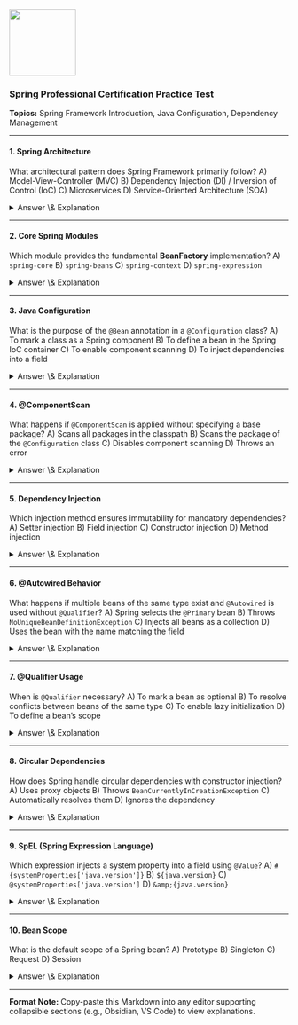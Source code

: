 <img src="https://r2cdn.perplexity.ai/pplx-full-logo-primary-dark%402x.png" class="logo" width="120"/>

### Spring Professional Certification Practice Test

**Topics:** Spring Framework Introduction, Java Configuration, Dependency Management

---

#### **1. Spring Architecture**

What architectural pattern does Spring Framework primarily follow?
A) Model-View-Controller (MVC)
B) Dependency Injection (DI) / Inversion of Control (IoC)
C) Microservices
D) Service-Oriented Architecture (SOA)

<details>
<summary>Answer \& Explanation</summary>

**Correct Answer:** B
**Explanation:** Spring is built around the Dependency Injection (DI) and Inversion of Control (IoC) pattern, where objects receive dependencies from an external source (the Spring IoC container) rather than creating them internally.
</details>

---

#### **2. Core Spring Modules**

Which module provides the fundamental **BeanFactory** implementation?
A) `spring-core`
B) `spring-beans`
C) `spring-context`
D) `spring-expression`

<details>
<summary>Answer \& Explanation</summary>

**Correct Answer:** B
**Explanation:** The `spring-beans` module contains the `BeanFactory` implementation, which manages bean instantiation, configuration, and lifecycle.
</details>

---

#### **3. Java Configuration**

What is the purpose of the `@Bean` annotation in a `@Configuration` class?
A) To mark a class as a Spring component
B) To define a bean in the Spring IoC container
C) To enable component scanning
D) To inject dependencies into a field

<details>
<summary>Answer \& Explanation</summary>

**Correct Answer:** B
**Explanation:** `@Bean` annotates methods in a `@Configuration` class to register their return values as beans in the Spring container.
</details>

---

#### **4. @ComponentScan**

What happens if `@ComponentScan` is applied without specifying a base package?
A) Scans all packages in the classpath
B) Scans the package of the `@Configuration` class
C) Disables component scanning
D) Throws an error

<details>
<summary>Answer \& Explanation</summary>

**Correct Answer:** B
**Explanation:** By default, `@ComponentScan` scans the package of the class where it is declared and its subpackages.
</details>

---

#### **5. Dependency Injection**

Which injection method ensures immutability for mandatory dependencies?
A) Setter injection
B) Field injection
C) Constructor injection
D) Method injection

<details>
<summary>Answer \& Explanation</summary>

**Correct Answer:** C
**Explanation:** Constructor injection allows dependencies to be declared as `final`, ensuring immutability and avoiding `NullPointerExceptions`.
</details>

---

#### **6. @Autowired Behavior**

What happens if multiple beans of the same type exist and `@Autowired` is used without `@Qualifier`?
A) Spring selects the `@Primary` bean
B) Throws `NoUniqueBeanDefinitionException`
C) Injects all beans as a collection
D) Uses the bean with the name matching the field

<details>
<summary>Answer \& Explanation</summary>

**Correct Answer:** B
**Explanation:** Without `@Qualifier` or `@Primary`, Spring cannot resolve ambiguity between multiple beans of the same type and throws an exception.
</details>

---

#### **7. @Qualifier Usage**

When is `@Qualifier` necessary?
A) To mark a bean as optional
B) To resolve conflicts between beans of the same type
C) To enable lazy initialization
D) To define a bean’s scope

<details>
<summary>Answer \& Explanation</summary>

**Correct Answer:** B
**Explanation:** `@Qualifier` explicitly identifies a bean by name or custom qualifier when multiple candidates exist.
</details>

---

#### **8. Circular Dependencies**

How does Spring handle circular dependencies with constructor injection?
A) Uses proxy objects
B) Throws `BeanCurrentlyInCreationException`
C) Automatically resolves them
D) Ignores the dependency

<details>
<summary>Answer \& Explanation</summary>

**Correct Answer:** B
**Explanation:** Constructor injection requires dependencies to be fully initialized upfront, making circular dependencies unresolvable and resulting in an exception.
</details>

---

#### **9. SpEL (Spring Expression Language)**

Which expression injects a system property into a field using `@Value`?
A) `#{systemProperties['java.version']}`
B) `${java.version}`
C) `@systemProperties['java.version']`
D) `&amp;{java.version}`

<details>
<summary>Answer \& Explanation</summary>

**Correct Answer:** B
**Explanation:** `${}` is used for property placeholders, while `#{}` evaluates SpEL expressions. `java.version` is a system property.
</details>

---

#### **10. Bean Scope**

What is the default scope of a Spring bean?
A) Prototype
B) Singleton
C) Request
D) Session

<details>
<summary>Answer \& Explanation</summary>

**Correct Answer:** B
**Explanation:** By default, Spring beans are singletons, meaning one instance per IoC container.
</details>

---

**Format Note:** Copy-paste this Markdown into any editor supporting collapsible sections (e.g., Obsidian, VS Code) to view explanations.

